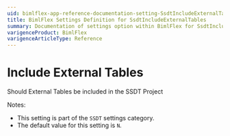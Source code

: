 ```yaml
---
uid: bimlflex-app-reference-documentation-setting-SsdtIncludeExternalTables
title: BimlFlex Settings Definition for SsdtIncludeExternalTables
summary: Documentation of settings option within BimlFlex for SsdtIncludeExternalTables
varigenceProduct: BimlFlex
varigenceArticleType: Reference
---
```


# Include External Tables

Should External Tables be included in the SSDT Project

Notes:
* This setting is part of the `SSDT` settings category.
 * The default value for this setting is `N`.